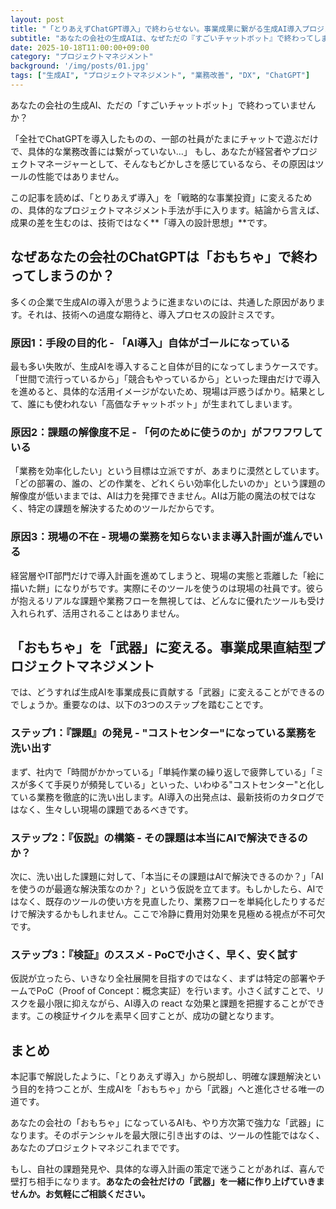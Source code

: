 ```yaml
---
layout: post
title: "「とりあえずChatGPT導入」で終わらせない。事業成果に繋がる生成AI導入プロジェクトマネジメント術"
subtitle: "あなたの会社の生成AIは、なぜただの『すごいチャットボット』で終わってしまうのか？"
date: 2025-10-18T11:00:00+09:00
category: "プロジェクトマネジメント"
background: '/img/posts/01.jpg'
tags: ["生成AI", "プロジェクトマネジメント", "業務改善", "DX", "ChatGPT"]
---
```


あなたの会社の生成AI、ただの「すごいチャットボット」で終わっていませんか？

「全社でChatGPTを導入したものの、一部の社員がたまにチャットで遊ぶだけで、具体的な業務改善には繋がっていない…」
もし、あなたが経営者やプロジェクトマネージャーとして、そんなもどかしさを感じているなら、その原因はツールの性能ではありません。

この記事を読めば、「とりあえず導入」を「戦略的な事業投資」に変えるための、具体的なプロジェクトマネジメント手法が手に入ります。結論から言えば、成果の差を生むのは、技術ではなく**「導入の設計思想」**です。

## なぜあなたの会社のChatGPTは「おもちゃ」で終わってしまうのか？

多くの企業で生成AIの導入が思うように進まないのには、共通した原因があります。それは、技術への過度な期待と、導入プロセスの設計ミスです。

### 原因1：手段の目的化 - 「AI導入」自体がゴールになっている

最も多い失敗が、生成AIを導入すること自体が目的になってしまうケースです。「世間で流行っているから」「競合もやっているから」といった理由だけで導入を進めると、具体的な活用イメージがないため、現場は戸惑うばかり。結果として、誰にも使われない「高価なチャットボット」が生まれてしまいます。

### 原因2：課題の解像度不足 - 「何のために使うのか」がフワフワしている

「業務を効率化したい」という目標は立派ですが、あまりに漠然としています。「どの部署の、誰の、どの作業を、どれくらい効率化したいのか」という課題の解像度が低いままでは、AIは力を発揮できません。AIは万能の魔法の杖ではなく、特定の課題を解決するためのツールだからです。

### 原因3：現場の不在 - 現場の業務を知らないまま導入計画が進んでいる

経営層やIT部門だけで導入計画を進めてしまうと、現場の実態と乖離した「絵に描いた餅」になりがちです。実際にそのツールを使うのは現場の社員です。彼らが抱えるリアルな課題や業務フローを無視しては、どんなに優れたツールも受け入れられず、活用されることはありません。

## 「おもちゃ」を「武器」に変える。事業成果直結型プロジェクトマネジメント

では、どうすれば生成AIを事業成長に貢献する「武器」に変えることができるのでしょうか。重要なのは、以下の3つのステップを踏むことです。

### ステップ1：『課題』の発見 - "コストセンター"になっている業務を洗い出す

まず、社内で「時間がかかっている」「単純作業の繰り返しで疲弊している」「ミスが多くて手戻りが頻発している」といった、いわゆる"コストセンター"と化している業務を徹底的に洗い出します。AI導入の出発点は、最新技術のカタログではなく、生々しい現場の課題であるべきです。

### ステップ2：『仮説』の構築 - その課題は本当にAIで解決できるのか？

次に、洗い出した課題に対して、「本当にその課題はAIで解決できるのか？」「AIを使うのが最適な解決策なのか？」という仮説を立てます。もしかしたら、AIではなく、既存のツールの使い方を見直したり、業務フローを単純化したりするだけで解決するかもしれません。ここで冷静に費用対効果を見極める視点が不可欠です。

### ステップ3：『検証』のススメ - PoCで小さく、早く、安く試す

仮説が立ったら、いきなり全社展開を目指すのではなく、まずは特定の部署やチームでPoC（Proof of Concept：概念実証）を行います。小さく試すことで、リスクを最小限に抑えながら、AI導入の react な効果と課題を把握することができます。この検証サイクルを素早く回すことが、成功の鍵となります。


## まとめ

本記事で解説したように、「とりあえず導入」から脱却し、明確な課題解決という目的を持つことが、生成AIを「おもちゃ」から「武器」へと進化させる唯一の道です。

あなたの会社の「おもちゃ」になっているAIも、やり方次第で強力な「武器」になります。そのポテンシャルを最大限に引き出すのは、ツールの性能ではなく、あなたのプロジェクトマネジこれまでです。

もし、自社の課題発見や、具体的な導入計画の策定で迷うことがあれば、喜んで壁打ち相手になります。**あなたの会社だけの「武器」を一緒に作り上げていきませんか。お気軽にご相談ください。**
